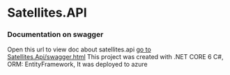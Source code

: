# Satellites.API

### Documentation on swagger
Open this url to view doc about satellites.api 
[go to Satellites.Api/swagger.html](https://satellites-meli.azurewebsites.net/swagger/index.html)
This project was created with .NET CORE 6 C#, ORM: EntityFramework, It was deployed to azure 